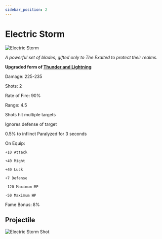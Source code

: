```yaml
---
sidebar_position: 2
---
```

# Electric Storm

![Electric Storm](https://vwiki.valorserver.com/api/item/picture/Electric%20storm)

 <i>A powerful set of blades, gifted only to The Exalted to protect their realms.</i>
 
 **Upgraded form of [Thunder and Lightning](https://wiki-test.valorserver.com/docs/items/weapons/blades/ut/Thunder_and_Lightning)**
 
 Damage: 225-235
 
 Shots: 2
 
 Rate of Fire: 90%
 
 Range: 4.5
 
 Shots hit multiple targets
 
 Ignores defense of target
 
 0.5% to inflinct Paralyzed for 3 seconds
 
 On Equip:
 
    +10 Attack
    
    +40 Might
    
    +40 Luck
     
    +7 Defense
     
    -120 Maximum MP
     
    -50 Maximum HP
     
Fame Bonus: 8%

## Projectile
![Electric Storm Shot](https://cdn.discordapp.com/attachments/953134990428868629/969066517205499924/electric_storm.gif)
    
 
